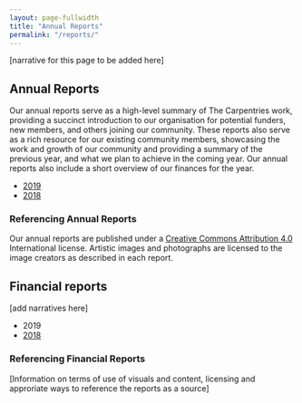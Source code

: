 ```yaml
---
layout: page-fullwidth
title: "Annual Reports"
permalink: "/reports/"
---
```


[narrative for this page to be added here]

## Annual Reports

Our annual reports serve as a high-level summary of The Carpentries work, providing a succinct introduction to our organisation for potential funders, new members, and others joining our community. These reports also serve as a rich resource for our existing community members, showcasing the work and growth of our community and providing a summary of the previous year, and what we plan to achieve in the coming year. Our annual reports also include a short overview of our finances for the year.

- [2019](/files/reports/TheCarpentries2018AnnualReport)
- [2018](/files/assessment/TheCarpentries2018AnnualReport.pdf)


### Referencing Annual Reports

Our annual reports are published under a [Creative Commons Attribution 4.0](http://creativecommons.org/licenses/by/4.0/legalcode) International license. Artistic images and photographs are licensed to the image creators as described in each report.

## Financial reports

[add narratives here]

- 2019
- [2018](https://carpentries.org/blog/2019/05/carpentries-financial-updates/)

### Referencing Financial Reports

[Information on terms of use of visuals and content, licensing and approriate ways to reference the reports as a source]
